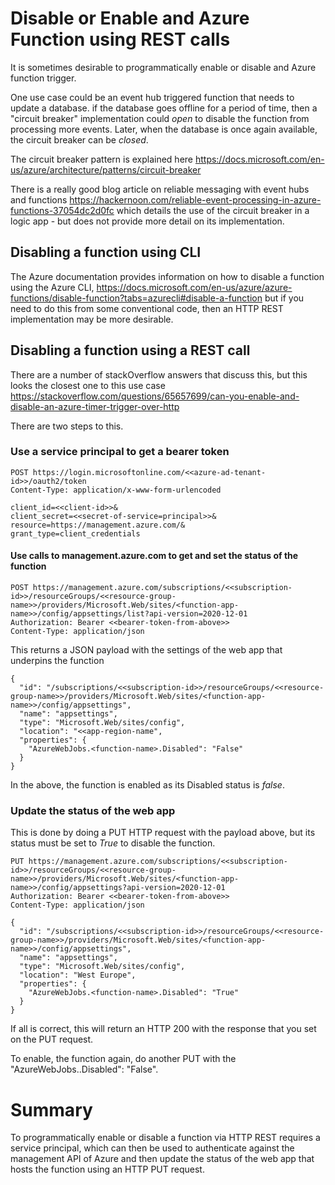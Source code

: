 # Disable or Enable and Azure Function using REST calls

It is sometimes desirable to programmatically enable or disable and Azure function trigger. 

One use case could be an event hub triggered function that needs to update a database. if the database goes offline for a period of time, then a "circuit breaker" implementation could *open* to disable the function from processing more events. Later, when the database is once again available, the circuit breaker can be *closed*.

The circuit breaker pattern is explained here https://docs.microsoft.com/en-us/azure/architecture/patterns/circuit-breaker

There is a really good blog article on reliable messaging with event hubs and functions https://hackernoon.com/reliable-event-processing-in-azure-functions-37054dc2d0fc which details the use of the circuit breaker in a logic app - but does not provide more detail on its implementation.

## Disabling a function using CLI
The Azure documentation provides information on how to disable a function using the Azure CLI, https://docs.microsoft.com/en-us/azure/azure-functions/disable-function?tabs=azurecli#disable-a-function but if you need to do this from some conventional code, then an HTTP REST implementation may be more desirable.

## Disabling a function using a REST call
There are a number of stackOverflow answers that discuss this, but this looks the closest one to this use case https://stackoverflow.com/questions/65657699/can-you-enable-and-disable-an-azure-timer-trigger-over-http

There are two steps to this.

### Use a service principal to get a bearer token
```
POST https://login.microsoftonline.com/<<azure-ad-tenant-id>>/oauth2/token
Content-Type: application/x-www-form-urlencoded

client_id=<<client-id>>&
client_secret=<<secret-of-service=principal>>&
resource=https://management.azure.com/&
grant_type=client_credentials
```

#### Use calls to management.azure.com to get and set the status of the function
```
POST https://management.azure.com/subscriptions/<<subscription-id>>/resourceGroups/<<resource-group-name>>/providers/Microsoft.Web/sites/<function-app-name>>/config/appsettings/list?api-version=2020-12-01
Authorization: Bearer <<bearer-token-from-above>>
Content-Type: application/json
```

This returns a JSON payload with the settings of the web app that underpins the function
```
{
  "id": "/subscriptions/<<subscription-id>>/resourceGroups/<<resource-group-name>>/providers/Microsoft.Web/sites/<function-app-name>>/config/appsettings",
  "name": "appsettings",
  "type": "Microsoft.Web/sites/config",
  "location": "<<app-region-name",
  "properties": {
    "AzureWebJobs.<function-name>.Disabled": "False"
  }
}
```

In the above, the function is enabled as its Disabled status is *false*.

### Update the status of the web app
This is done by doing a PUT HTTP request with the payload above, but its status must be set to *True* to disable the function.

```
PUT https://management.azure.com/subscriptions/<<subscription-id>>/resourceGroups/<<resource-group-name>>/providers/Microsoft.Web/sites/<function-app-name>>/config/appsettings?api-version=2020-12-01
Authorization: Bearer <<bearer-token-from-above>>
Content-Type: application/json

{
  "id": "/subscriptions/<<subscription-id>>/resourceGroups/<<resource-group-name>>/providers/Microsoft.Web/sites/<function-app-name>>/config/appsettings",
  "name": "appsettings",
  "type": "Microsoft.Web/sites/config",
  "location": "West Europe",
  "properties": {
    "AzureWebJobs.<function-name>.Disabled": "True"
  }
}
```

If all is correct, this will return an HTTP 200 with the response that you set on the PUT request.

To enable, the function again, do another PUT with the "AzureWebJobs.<function-name>.Disabled": "False".
  
  
# Summary
  To programmatically enable or disable a function via HTTP REST requires a service principal, which can then be used to authenticate against the management API of Azure and then update the status of the web app that hosts the function using an HTTP PUT request.
